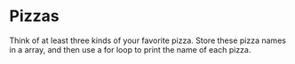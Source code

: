 # Pizzas
Think of at least three kinds of your favorite pizza. Store these pizza names in a array, and then use a for loop to print the name of each pizza.
